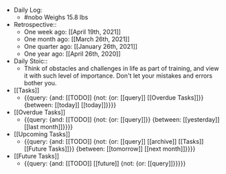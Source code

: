 - Daily Log:
	- #nobo Weighs 15.8 lbs
- Retrospective::
    - One week ago: [[April 19th, 2021]]
    - One month ago: [[March 26th, 2021]]
    - One quarter ago: [[January 26th, 2021]]
    - One year ago: [[April 26th, 2020]]
- Daily Stoic::
    - Think of obstacles and challenges in life as part of training, and view it with such level of importance. Don't let your mistakes and errors bother you.
- [[Tasks]]
    - {{query: {and: [[TODO]] {not: {or: [[query]] [[Overdue Tasks]]}} {between: [[today]] [[today]]}}}}
- [[Overdue Tasks]]
    - {{query: {and: [[TODO]] {not: {or: [[query]]}} {between: [[yesterday]] [[last month]]}}}}
- [[Upcoming Tasks]]
    - {{query: {and: [[TODO]] {not: {or: [[query]] [[archive]] [[Tasks]] [[Future Tasks]]}} {between: [[tomorrow]] [[next month]]}}}}
- [[Future Tasks]]
    - {{query: {and: [[TODO]] [[future]] {not: {or: [[query]]}}}}}
